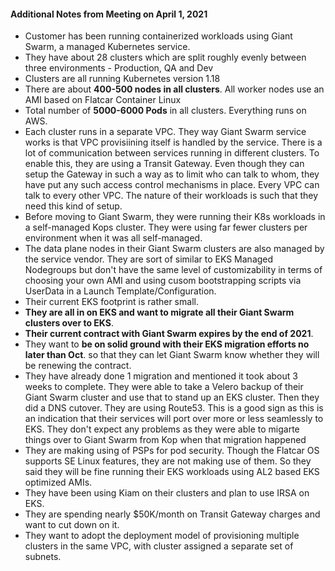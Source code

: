 #### Additional Notes from Meeting on April 1, 2021 ####

- Customer has been running containerized workloads using Giant Swarm, a managed Kubernetes service.
- They have about 28 clusters which are split roughly evenly between three environments - Production, QA and Dev
- Clusters are all running Kubernetes version 1.18
- There are about **400-500 nodes in all clusters**. All worker nodes use an AMI based on Flatcar Container Linux 
- Total number of **5000-6000 Pods** in all clusters. Everything runs on AWS.
- Each cluster runs in a separate VPC. They way Giant Swarm service works is that VPC provisiining itself is handled by the service. There is a lot of communication between services running in different clusters. To enable this, they are using a Transit Gateway. Even though they can setup the Gateway in such a way as to limit who can talk to whom, they have put any such access control mechanisms in place. Every VPC can talk to every other VPC. The nature of their workloads is such that they need this kind of setup.
- Before moving to Giant Swarm, they were running their K8s workloads in a self-managed Kops cluster. They were using far fewer clusters per environment when it was all self-managed. 
- The data plane nodes in their Giant Swarm clusters are also managed by the service vendor. They are sort of similar to EKS Managed Nodegroups but don't have the same level of customizability in terms of choosing your own AMI and using cusom bootstrapping scripts via UserData in a Launch Template/Configuration.
- Their current EKS footprint is rather small.
- **They are all in on EKS and want to migrate all their Giant Swarm clusters over to EKS**.
- **Their current contract with Giant Swarm expires by the end of 2021**.
- They want to **be on solid ground with their EKS migration efforts no later than Oct**. so that they can let Giant Swarm know whether they will be renewing the contract.
- They have already done 1 migration and mentioned it took about 3 weeks to complete. They were able to take a Velero backup of their Giant Swarm cluster and use that to stand up an EKS cluster. Then they did a DNS cutover. They are using Route53. This is a good sign as this is an indication that their services will port over more or less seamlessly to EKS. They don't expect any problems as they were able to migarte things over to Giant Swarm from Kop when that migration happened 
- They are making using of PSPs for pod security. Though the Flatcar OS supports SE Linux features, they are not making use of them. So they said they will be fine running their EKS workloads using AL2 based EKS optimized AMIs.
- They have been using Kiam on their clusters and plan to use IRSA on EKS.
- They are spending nearly $50K/month on Transit Gateway charges and want to cut down on it.
- They want to adopt the deployment model of provisioning multiple clusters in the same VPC, with cluster assigned a separate set of subnets. 





